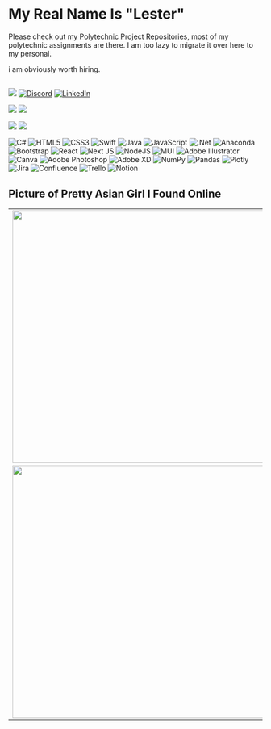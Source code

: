  # My Real Name Is "Lester"

Please check out my [Polytechnic Project Repositories](https://github.com/s10208233), most of my polytechnic assignments are there. I am too lazy to migrate it over here to my personal.

i am obviously worth hiring.

##
[![](https://visitcount.itsvg.in/api?id=leicester70&icon=5&color=9)](https://visitcount.itsvg.in)
[![Discord](https://img.shields.io/badge/Discord-%237289DA.svg?logo=discord&logoColor=white)](https://discord.gg/https://discord.gg/PQzZx74yK5) [![LinkedIn](https://img.shields.io/badge/LinkedIn-%230077B5.svg?logo=linkedin&logoColor=white)](https://linkedin.com/in/lester-cheong-a29a4a209)

![](https://quotes-github-readme.vercel.app/api?type=vertical&theme=tokyonight) ![](https://github-readme-stats.vercel.app/api/top-langs/?username=leicester70&theme=dark&hide_border=true&include_all_commits=false&count_private=false&layout=compact) 

 ![](https://github-readme-streak-stats.herokuapp.com/?user=leicester70&theme=dark&hide_border=true) ![](https://github-readme-stats.vercel.app/api?username=leicester70&theme=dark&hide_border=true&include_all_commits=false&count_private=false)

![C#](https://img.shields.io/badge/c%23-%23239120.svg?style=for-the-badge&logo=c-sharp&logoColor=white) ![HTML5](https://img.shields.io/badge/html5-%23E34F26.svg?style=for-the-badge&logo=html5&logoColor=white) ![CSS3](https://img.shields.io/badge/css3-%231572B6.svg?style=for-the-badge&logo=css3&logoColor=white) ![Swift](https://img.shields.io/badge/swift-F54A2A?style=for-the-badge&logo=swift&logoColor=white) ![Java](https://img.shields.io/badge/java-%23ED8B00.svg?style=for-the-badge&logo=java&logoColor=white) ![JavaScript](https://img.shields.io/badge/javascript-%23323330.svg?style=for-the-badge&logo=javascript&logoColor=%23F7DF1E) ![.Net](https://img.shields.io/badge/.NET-5C2D91?style=for-the-badge&logo=.net&logoColor=white) ![Anaconda](https://img.shields.io/badge/Anaconda-%2344A833.svg?style=for-the-badge&logo=anaconda&logoColor=white) ![Bootstrap](https://img.shields.io/badge/bootstrap-%23563D7C.svg?style=for-the-badge&logo=bootstrap&logoColor=white) ![React](https://img.shields.io/badge/react-%2320232a.svg?style=for-the-badge&logo=react&logoColor=%2361DAFB) ![Next JS](https://img.shields.io/badge/Next-black?style=for-the-badge&logo=next.js&logoColor=white) ![NodeJS](https://img.shields.io/badge/node.js-6DA55F?style=for-the-badge&logo=node.js&logoColor=white) ![MUI](https://img.shields.io/badge/MUI-%230081CB.svg?style=for-the-badge&logo=material-ui&logoColor=white) ![Adobe Illustrator](https://img.shields.io/badge/adobeillustrator-%23FF9A00.svg?style=for-the-badge&logo=adobeillustrator&logoColor=white) ![Canva](https://img.shields.io/badge/Canva-%2300C4CC.svg?style=for-the-badge&logo=Canva&logoColor=white) ![Adobe Photoshop](https://img.shields.io/badge/adobephotoshop-%2331A8FF.svg?style=for-the-badge&logo=adobephotoshop&logoColor=white) ![Adobe XD](https://img.shields.io/badge/Adobe%20XD-470137?style=for-the-badge&logo=Adobe%20XD&logoColor=#FF61F6) ![NumPy](https://img.shields.io/badge/numpy-%23013243.svg?style=for-the-badge&logo=numpy&logoColor=white) ![Pandas](https://img.shields.io/badge/pandas-%23150458.svg?style=for-the-badge&logo=pandas&logoColor=white) ![Plotly](https://img.shields.io/badge/Plotly-%233F4F75.svg?style=for-the-badge&logo=plotly&logoColor=white) ![Jira](https://img.shields.io/badge/jira-%230A0FFF.svg?style=for-the-badge&logo=jira&logoColor=white) ![Confluence](https://img.shields.io/badge/confluence-%23172BF4.svg?style=for-the-badge&logo=confluence&logoColor=white) ![Trello](https://img.shields.io/badge/Trello-%23026AA7.svg?style=for-the-badge&logo=Trello&logoColor=white) ![Notion](https://img.shields.io/badge/Notion-%23000000.svg?style=for-the-badge&logo=notion&logoColor=white)

## Picture of Pretty Asian Girl I Found Online
<table>
<tr>
 <td><img src="https://scontent.fsin3-1.fna.fbcdn.net/v/t39.30808-6/248441325_1528422860867521_5664265200667522874_n.jpg?_nc_cat=101&ccb=1-7&_nc_sid=8bfeb9&_nc_ohc=QJamAEgyh44AX-KfgCl&_nc_ht=scontent.fsin3-1.fna&oh=00_AfC6sD0emgV7tDvsP5YnIppjxpuY_OJHANEqQ7j1XlHuOw&oe=64238F30" width="500"/></td>
 <td><img src="https://scontent.fsin3-1.fna.fbcdn.net/v/t39.30808-6/247138706_1528422810867526_5681702947317744443_n.jpg?_nc_cat=107&ccb=1-7&_nc_sid=8bfeb9&_nc_ohc=fnjxusZX5zkAX-3TWVe&_nc_ht=scontent.fsin3-1.fna&oh=00_AfDZZht8SX_8lEDi5gUB_GSv8mqk0sgHuHhgEVPFSlNwMA&oe=642241E0" width="500"/></td>
</tr>
<tr>
 <td><img src="https://scontent.fsin3-1.fna.fbcdn.net/v/t39.30808-6/248814415_1528422990867508_4066601661239911617_n.jpg?_nc_cat=107&ccb=1-7&_nc_sid=8bfeb9&_nc_ohc=zkApn4vYVewAX_fjCxE&_nc_oc=AQmtoO72_4gNxZzsKSocOud_-8AjvqvMXICWbaAdi635pdH7xIw3SxW69e_PQtLoplg&_nc_ht=scontent.fsin3-1.fna&oh=00_AfAbTUS8Ao5rRfPdvMh6ZK6hyqReOcjx-y9ht4KqTCgoWw&oe=6423B63E" width="500"/></td>
 <td>
  
<img src="https://scontent.fsin3-1.fna.fbcdn.net/v/t39.30808-6/248816419_1528422954200845_6462593714384698693_n.jpg?_nc_cat=105&ccb=1-7&_nc_sid=8bfeb9&_nc_ohc=1vC20DKF-zoAX9tTqi0&_nc_ht=scontent.fsin3-1.fna&oh=00_AfB_ZrCJkj1pb2VXXNc-9eYXMik-bPn5oIZdw5VfHX_tig&oe=642384C3" width="500"/>

 </td>
</tr>
</table>




<!--
Proudly created with GPRM ( https://gprm.itsvg.in )
I did absoutely nothing
-->
